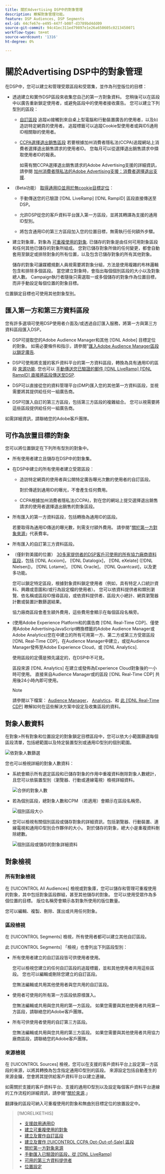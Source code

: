 ```yaml
---
title: 關於Advertising DSP中的對象管理
description: 瞭解對象管理功能。
feature: DSP Audiences, DSP Segments
exl-id: 44cfe67e-e495-447f-b08f-d3789bd4dd09
source-git-commit: 94c41ec311ed79897e1e26a650605c0213450071
workflow-type: tm+mt
source-wordcount: '1316'
ht-degree: 0%

---
```


# 關於Advertising DSP中的對象管理

在DSP中，您可以建立和管理受眾區段和受眾集，並作為刊登版位的目標：

* 透過建立和實作DSP區段來收集您自己的第一方對象資料。 您稍後可以在區段中以廣告重新鎖定使用者，或避免區段中的使用者接收廣告。 您可以建立下列型別的區段：

   * [自訂區段](/help/dsp/audiences/custom-segment-create.md) 追蹤a)接觸到來自桌上型電腦和行動裝置廣告的使用者，以及b)造訪特定網頁的使用者。 追蹤標籤可以追蹤Cookie型使用者或與ID5通用ID相關聯的使用者。

   * [CCPA選擇退出銷售區段](/help/dsp/audiences/ccpa-opt-out-segment-create.md) 若要根據加州消費者隱私法(CCPA)追蹤網站上消費者選擇退出銷售請求的使用者ID。 您每月可以從選擇退出銷售請求中擷取使用者ID的報表。

     如需有關CCPA選擇退出銷售請求的Adobe Advertising支援的詳細資訊，請參閱 [加州消費者隱私法的Adobe Advertising支援：消費者選擇退出支援](/help/privacy/ccpa/ccpa-opt-out-of-sale.md).

* （Beta功能） [取得通用ID並用於無cookie目標定位](/help/dsp/audiences/universal-ids.md)：

   * 手動傳送您的已驗證 [!DNL LiveRamp] [!DNL RampID] 區段直接傳送至DSP。

   * 允許DSP從您的客戶資料平台匯入第一方區段，並將其轉譯為支援的通用ID型別。

   * 將包含通用ID的第三方區段加入您的位置目標，無需執行任何額外步驟。

* 建立對象庫，對象為 [可重複使用的對象](/help/dsp/audiences/reusable-audience-create.md). 已儲存的對象是由任何可用對象區段和任何其他已儲存的對象所組成。 您對已儲存對象所做的任何變更，都會自動套用至鎖定或排除對象的所有位置，以及包含已儲存對象的所有其他對象。

  儲存的對象可讓媒體規劃人員視需要將對象分組，方法是使用複雜的布林邏輯包含和排除多個區段。 當您建立對象時，會指出每個個別區段的大小以及對象總人數。 Campaign執行者隨後只需選取一或多個儲存的對象作為位置目標，而非手動設定每個位置的對象目標。

位置鎖定目標也可使用其他對象型別。

## 匯入第一方和第三方資料區段

您有許多選項可使用DSP使用者介面及/或透過自訂匯入服務，將第一方與第三方資料區段匯入DSP。

* DSP可提取您的Adobe Audience Manager和其他 [!DNL Adobe] 目標定位的對象。 如需必要條件和指示，請參閱&quot;[匯入Adobe Audience Manager區段以鎖定廣告](/help/integrations/audience-manager/import-audiences.md).

* DSP可使用將支援的客戶資料平台的第一方資料區段，轉換為具有通用ID的區段 [來源功能](/help/dsp/audiences/sources/source-about.md). 您也可以 [手動傳送您已驗證的郵件 [!DNL LiveRamp] [!DNL RampID] 直接將區段傳送至DSP](/help/dsp/audiences/sources/source-import-liveramp-segments.md).

* DSP可以直接從您的資料管理平台(DMP)匯入您的其他第一方資料區段，並視需要將其提供給任何一組廣告商。

* DSP可匯入自訂的第三方區段，包括第三方區段的複雜組合。 您可以視需要將這些區段提供給任何一組廣告商。

如需詳細資訊，請聯絡您的Adobe客戶團隊。

## 可作為放置目標的對象

您可以將位置鎖定在下列所有型別的對象中。

* 所有使用者建立且儲存在DSP中的對象集。

* 在DSP中建立的所有使用者建立受眾區段：

   * 造訪特定網頁的使用者與公開特定廣告曝光次數的使用者的自訂區段。

     對於傳遞到通用ID的曝光，不會產生任何費用。

   * CCPA根據加州消費者隱私法(CCPA)，對在您的網站上提交選擇退出銷售請求的使用者選擇退出銷售的對象區段。

* 所有匯入的第一方資料區段，包括轉換為通用ID的區段。

  若要取得為通用ID傳送的曝光數，則需支付額外費用。 請參閱&quot;[關於第一方對象來源](/help/dsp/audiences/sources/source-about.md)」代表費率。

* 所有匯入的自訂第三方資料區段。

* （僅針對美國的位置） [30多家提供者的DSP客戶可使用的所有協力廠商資料區段](/help/dsp/audiences/third-party-data-providers.md)，包括 [!DNL Acxiom]， [!DNL Datalogix]， [!DNL eXelate] ([!DNL Nielsen])， [!DNL Lotame]， [!DNL Oracle]， [!DNL Quantcast]，以及更多功能。

  您可以鎖定特定區段，根據對象資料鎖定使用者（例如，具有特定人口統計資料、興趣或意圖和/或行為設定檔的使用者）。 您可以依資料提供者和類別瀏覽、依名稱或區段ID搜尋區段，或依資料提供者、區段大小總計、網頁瀏覽器計數或裝置計數篩選結果。

  協力廠商區段會產生額外費用，這些費用會顯示在每個區段名稱旁。

* (使用Adobe Experience Platform和的廣告商 [!DNL Real-Time CDP]、僅使用Adobe AdvertisingJavaScript轉換標籤的Adobe Audience Manager或Adobe Analytics)您在中建立的所有可用第一方、第二方或第三方受眾區段 [!DNL Real-Time CDP]，在Audience Manager中建立，或從Audience Manager發佈至Adobe Experience Cloud，或 [!DNL Analytics].

  使用區段的定價是預先議定的，在DSP中不可見。

  區段來源 [!DNL Analytics] 在建立或發佈為Experience Cloud對象後約一小時可使用。 直接來自Audience Manager或的區段 [!DNL Real-Time CDP] 共用後24小時內即可使用。

  >[!NOTE]
  >
  >請參閱以下檔案： [Audience Manager](https://experienceleague.adobe.com/docs/audience-manager/user-guide/aam-home.html)， [Analytics](https://experienceleague.adobe.com/docs/analytics.html)、和 [此 [!DNL Real-Time CDP]](https://experienceleague.adobe.com/docs/experience-platform/rtcdp/segmentation/segment-builder-guide.html) 瞭解如何在這些解決方案中設定及收集區段的資料。

## 對象人數資料

在對象>所有對象和位置設定的對象鎖定目標區段中，您可以依大小範圍篩選每個區段清單，包括總範圍以及特定裝置型別或通用ID型別的個別範圍。

![依對象人數篩選](/help/dsp/assets/audience-size-filter.png)

您也可以檢視詳細的對象人數資料：

* 系統會顯示所有選定區段和已儲存對象的作用中重複資料刪除對象人數總計，且您可以依裝置型別（瀏覽器、行動或連線電視）檢視詳細資料。

  ![合併的對象人數](/help/dsp/assets/audience-size.png)

* 若為個別區段，總對象人數和CPM （若適用）會顯示在區段名稱旁。

  ![個別區段大小](/help/dsp/assets/audience-size-segment.png)

* 您可以檢視有關個別區段或儲存對象的詳細資訊，包括瀏覽器、行動裝置、連線電視和通用ID型別合作夥伴的大小。 對於儲存的對象，總大小是重複資料刪除總數。

  ![個別區段或儲存的對象詳細資料](/help/dsp/assets/audience-size-segment-details.png)

## 對象檢視

### 所有對象檢視

在 [!UICONTROL All Audiences] 檢視或對象庫，您可以儲存和管理可重複使用的對象，其中包括對象區段群組，甚至其他儲存的對象。 您可以使用受眾作為多個位置的目標。 版位名稱旁會顯示各對象所使用的版位數量。

您可以編輯、複製、刪除、匯出或共用任何對象。

### 區段檢視

在 [!UICONTROL Segments] 檢視，所有使用者都可以建立其他自訂區段。

此 [!UICONTROL Segments] 「檢視」也會列出下列區段型別：

* 所有使用者建立的自訂區段皆可供使用者使用。

  您可以檢視您建立的任何自訂區段的追蹤標籤，並和其他使用者共用這些區段。 您也可以編輯或刪除您建立的自訂區段。

  您無法編輯或共用其他使用者與您共用的自訂區段。

* 使用者可使用的所有第一方區段依原樣匯入。

  您無法編輯或共用與您共用的第一方區段。 如果您需要與其他使用者共用第一方區段，請聯絡您的Adobe客戶團隊。

* 所有可供使用者使用的自訂第三方區段。

  您無法編輯或共用與您共用的第三方區段。 如果您需要與其他使用者共用協力廠商區段，請聯絡您的Adobe客戶團隊。

### 來源檢視

在 [!UICONTROL Sources] 檢視，您可以在支援的客戶資料平台上設定第一方區段的來源，以將其轉換為包含指定通用ID型別的區段。 來源設定包括自動產生的來源金鑰，您會將其提供給客戶資料平台以建立連線。

如需關於支援的客戶資料平台、支援的通用ID型別以及設定每個客戶資料平台連線的工作流程的詳細資訊，請參閱&quot;[關於來源](/help/dsp/audiences/sources/source-about.md).」

翻譯後的區段可納入可重複使用的對象和無曲別目標定位的放置設定中。

>[!MORELIKETHIS]
>
>* [支援啟用通用ID](/help/dsp/audiences/universal-ids.md)
>* [建立可重複使用的對象](reusable-audience-create.md)
>* [建立及實作自訂區段](custom-segment-create.md)
>* [建立及實作 [!UICONTROL CCPA Opt-Out-of-Sale] 區段](ccpa-opt-out-segment-create.md)
>* [關於第一方對象來源](/help/dsp/audiences/sources/source-about.md)
>* [手動匯入已驗證的區段，從 [!DNL LiveRamp]](/help/dsp/audiences/sources/source-import-liveramp-segments.md)
>* [可用的第三方資料提供者](third-party-data-providers.md)
>* [位置設定](/help/dsp/campaign-management/placements/placement-settings.md)
